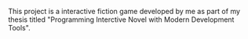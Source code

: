 This project is a interactive fiction game developed by me as part of my thesis titled "Programming Interctive Novel with Modern Development Tools".
